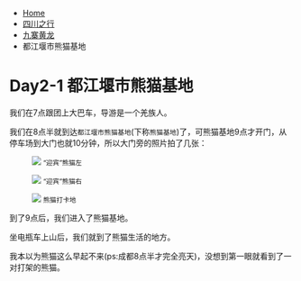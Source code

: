 <!--
<figure>
  <img src=""  loading="eager">
  <small class="justify-center flex"></small>
</figure>
-->
<div class="text-sm breadcrumbs">
  <ul>
    <li><a href="/blog" class="not-prose">Home</a></li> 
    <li><a href="/blog/sczx/" class="not-prose">四川之行</a></li>
    <li><a href="/blog/sczx/jzhl/" class="not-prose">九寨黄龙</a></li>
    <li>都江堰市熊猫基地</li>
  </ul>
</div>

# Day2-1 都江堰市熊猫基地

我们在7点跟团上大巴车，导游是一个羌族人。

我们在8点半就到达`都江堰市熊猫基地`(下称`熊猫基地`)了，可熊猫基地9点才开门，从停车场到大门也就10分钟，所以大门旁的照片拍了几张：

<figure>
  <img src="https://pic.imgdb.cn/item/63d87514face21e9ef7f147c.jpg"  loading="eager">
  <small class="justify-center flex">“迎宾”熊猫左</small>
</figure>

<figure>
  <img src="https://pic.imgdb.cn/item/63d87515face21e9ef7f153b.jpg"  loading="eager">
  <small class="justify-center flex">“迎宾”熊猫右</small>
</figure>

<figure>
  <img src="https://pic.imgdb.cn/item/63d87515face21e9ef7f15c8.jpg"  loading="eager">
  <small class="justify-center flex">熊猫打卡地</small>
</figure>

到了9点后，我们进入了熊猫基地。

坐电瓶车上山后，我们就到了熊猫生活的地方。

我本以为熊猫这么早起不来(ps:成都8点半才完全亮天)，没想到第一眼就看到了一对打架的熊猫。